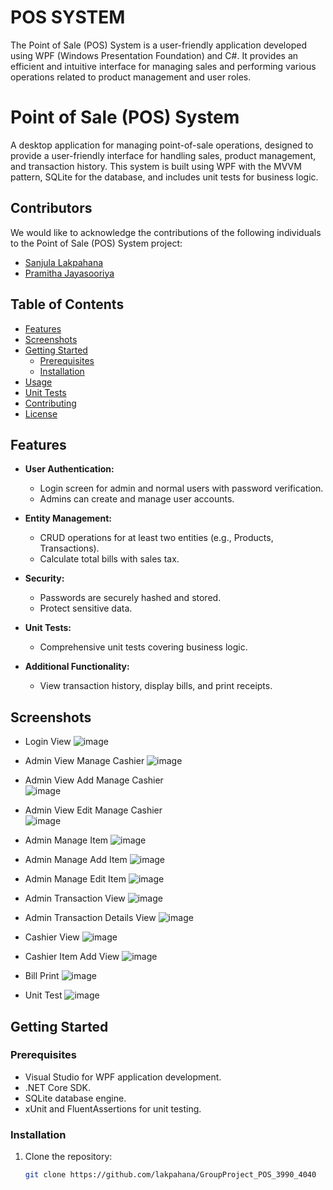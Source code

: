 # POS SYSTEM
The Point of Sale (POS) System is a user-friendly application developed using WPF (Windows Presentation Foundation) and C#. 
It provides an efficient and intuitive interface for managing sales and performing various operations related to product management and user roles.

# Point of Sale (POS) System

A desktop application for managing point-of-sale operations, designed to provide a user-friendly interface for handling sales, product management, and transaction history. This system is built using WPF with the MVVM pattern, SQLite for the database, and includes unit tests for business logic.

## Contributors

We would like to acknowledge the contributions of the following individuals to the Point of Sale (POS) System project:

- [Sanjula Lakpahana](https://github.com/lakpahana)
- [Pramitha Jayasooriya](https://github.com/PramithaMJ)

## Table of Contents

- [Features](#features)
- [Screenshots](#screenshots)
- [Getting Started](#getting-started)
  - [Prerequisites](#prerequisites)
  - [Installation](#installation)
- [Usage](#usage)
- [Unit Tests](#unit-tests)
- [Contributing](#contributing)
- [License](#license)

## Features

- **User Authentication:**
  - Login screen for admin and normal users with password verification.
  - Admins can create and manage user accounts.

- **Entity Management:**
  - CRUD operations for at least two entities (e.g., Products, Transactions).
  - Calculate total bills with sales tax.

- **Security:**
  - Passwords are securely hashed and stored.
  - Protect sensitive data.

- **Unit Tests:**
  - Comprehensive unit tests covering business logic.
  
- **Additional Functionality:**
  - View transaction history, display bills, and print receipts.

## Screenshots

- Login View
![image](https://github.com/lakpahana/GroupProject_POS_3990_4040/assets/123730262/19c06ebc-b74f-4380-9dd2-f01de1623114)

- Admin View Manage Cashier
![image](https://github.com/lakpahana/GroupProject_POS_3990_4040/assets/123730262/9bd95a52-94cf-4a5f-9506-2356d2ab9611)

- Admin View Add Manage Cashier  
![image](https://github.com/lakpahana/GroupProject_POS_3990_4040/assets/123730262/2d642387-c13e-4c91-a798-af8b5c976b1e)

- Admin View Edit Manage Cashier  
![image](https://github.com/lakpahana/GroupProject_POS_3990_4040/assets/123730262/dea2a906-a8eb-4e8a-a613-e88a49f35a18)

- Admin Manage Item
![image](https://github.com/lakpahana/GroupProject_POS_3990_4040/assets/123730262/6467d184-3adf-4563-9cf2-ee599137788e)

- Admin Manage Add Item
![image](https://github.com/lakpahana/GroupProject_POS_3990_4040/assets/123730262/7cd43711-44ee-4141-b262-adf151819579)

- Admin Manage Edit Item
![image](https://github.com/lakpahana/GroupProject_POS_3990_4040/assets/123730262/6d31e377-4d4d-44c2-9b7a-569d0c2b0fa5)

- Admin Transaction View
![image](https://github.com/lakpahana/GroupProject_POS_3990_4040/assets/123730262/0cc29fb5-305b-43ff-badb-3a8c121c24f2)

- Admin Transaction Details View
![image](https://github.com/lakpahana/GroupProject_POS_3990_4040/assets/123730262/ca76f47c-7bdb-4af5-b4b3-c316945a4a9e)

- Cashier View
![image](https://github.com/lakpahana/GroupProject_POS_3990_4040/assets/123730262/ee2a3ddf-bde4-4045-aa31-e51020d02fce)

- Cashier Item Add View
![image](https://github.com/lakpahana/GroupProject_POS_3990_4040/assets/123730262/cebef06f-f959-433d-a83b-8a313d5f530b)

- Bill Print
![image](https://github.com/lakpahana/GroupProject_POS_3990_4040/assets/123730262/cc92481d-9bac-4205-9119-017d2d2ab89d)

-  Unit Test
  ![image](https://github.com/lakpahana/GroupProject_POS_3990_4040/assets/123730262/3c9a9b35-3fbe-43bb-948d-89742d3412b2)


## Getting Started

### Prerequisites

- Visual Studio for WPF application development.
- .NET Core SDK.
- SQLite database engine.
- xUnit and FluentAssertions for unit testing.

### Installation

1. Clone the repository:

   ```bash
   git clone https://github.com/lakpahana/GroupProject_POS_3990_4040
